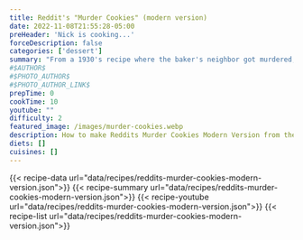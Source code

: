```yaml
---
title: Reddit's "Murder Cookies" (modern version)
date: 2022-11-08T21:55:28-05:00
preHeader: 'Nick is cooking...'
forceDescription: false
categories: ['dessert']
summary: "From a 1930's recipe where the baker's neighbor got murdered, now repopularized on reddit under a name you can't forget! This recipe is updated with more common ingredients."
#$AUTHOR$
#$PHOTO_AUTHOR$
#$PHOTO_AUTHOR_LINK$
prepTime: 0
cookTime: 10
youtube: ""
difficulty: 2
featured_image: /images/murder-cookies.webp
description: How to make Reddits Murder Cookies Modern Version from the free online cookbook
diets: []
cuisines: []
---
```

{{< recipe-data url="data/recipes/reddits-murder-cookies-modern-version.json">}}
{{< recipe-summary url="data/recipes/reddits-murder-cookies-modern-version.json">}}
{{< recipe-youtube url="data/recipes/reddits-murder-cookies-modern-version.json">}}
{{< recipe-list url="data/recipes/reddits-murder-cookies-modern-version.json">}}
